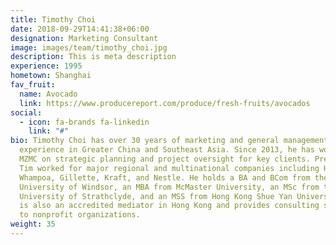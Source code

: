 ```yaml
---
title: Timothy Choi
date: 2018-09-29T14:41:38+06:00
designation: Marketing Consultant
image: images/team/timothy_choi.jpg
description: This is meta description
experience: 1995
hometown: Shanghai
fav_fruit:
  name: Avocado
  link: https://www.producereport.com/produce/fresh-fruits/avocados
social:
  - icon: fa-brands fa-linkedin
    link: "#"
bio: Timothy Choi has over 30 years of marketing and general management
  experience in Greater China and Southeast Asia. Since 2013, he has worked with
  MZMC on strategic planning and project oversight for key clients. Previously,
  Tim worked for major regional and multinational companies including Hutchison
  Whampoa, Gillette, Kraft, and Nestle. He holds a BA and BCom from the
  University of Windsor, an MBA from McMaster University, an MSc from the
  University of Strathclyde, and an MSS from Hong Kong Shue Yan University. Tim
  is also an accredited mediator in Hong Kong and provides consulting services
  to nonprofit organizations.
weight: 35
---
```

